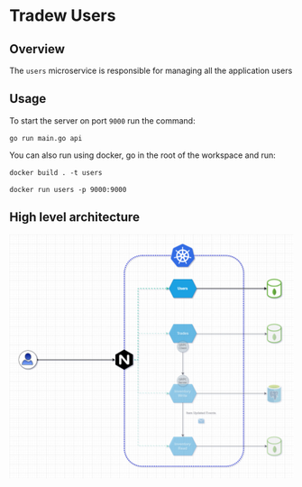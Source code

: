 # Tradew Users

## Overview
The `users` microservice is responsible for managing all the application users

## Usage
To start the server on port `9000` run the command:
```
go run main.go api
```


You can also run using docker, go in the root of the workspace and run:
```
docker build . -t users
```

```
docker run users -p 9000:9000
```


## High level architecture

![image of the architecture](./docs/architecture.png)